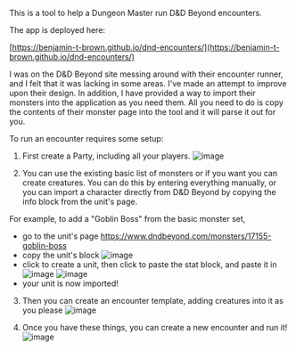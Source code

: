 This is a tool to help a Dungeon Master run D&D Beyond encounters.

The app is deployed here: 

[https://benjamin-t-brown.github.io/dnd-encounters/](https://benjamin-t-brown.github.io/dnd-encounters/)

I was on the D&D Beyond site messing around with their encounter runner, and I felt that it was lacking in some areas.  I've made an attempt to improve upon their design.  In addition, I have provided a way to import their monsters into the application as you need them.  All you need to do is copy the contents of their monster page into the tool and it will parse it out for you.

To run an encounter requires some setup:

1. First create a Party, including all your players.
![image](https://github.com/benjamin-t-brown/dnd-encounters/assets/1266353/99e0ae73-59aa-453b-97fc-9bb56f1cc581)

2. You can use the existing basic list of monsters or if you want you can create creatures.
  You can do this by entering everything manually, or you can import a character directly from D&D Beyond by copying the info block from the unit's page.
  
For example, to add a "Goblin Boss" from the basic monster set,
  - go to the unit's page https://www.dndbeyond.com/monsters/17155-goblin-boss
  - copy the unit's block
    ![image](https://github.com/benjamin-t-brown/dnd-encounters/assets/1266353/898aa3bb-a791-4183-bd03-8722f616c0be)
  - click to create a unit, then click to paste the stat block, and paste it in
  ![image](https://github.com/benjamin-t-brown/dnd-encounters/assets/1266353/669e07a0-fa52-462f-ae7c-421ae9acc0e5)
  ![image](https://github.com/benjamin-t-brown/dnd-encounters/assets/1266353/c4f802f9-7e59-4e42-9d8c-45028134823f)
  - your unit is now imported!


3. Then you can create an encounter template, adding creatures into it as you please
![image](https://github.com/benjamin-t-brown/dnd-encounters/assets/1266353/e49557c6-b972-4ae7-bff3-cc7047f4a058)

4. Once you have these things, you can create a new encounter and run it!
![image](https://github.com/benjamin-t-brown/dnd-encounters/assets/1266353/56437ca8-709d-47f4-8bc7-8d82bbd916cd)
